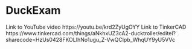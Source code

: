 # DuckExam
<nl>
Link to YouTube video https://youtu.be/krd2ZyUgOYY
<nl>
Link to TinkerCAD https://www.tinkercad.com/things/aNkhxUZ3cA2-ducktroller/editel?sharecode=HzUs0428FKOLIhNo1ugu_Z-VwQClpb_WhqUY9yU5VVc
